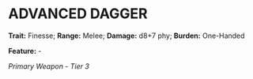 # ADVANCED DAGGER

**Trait:** Finesse; **Range:** Melee; **Damage:** d8+7 phy; **Burden:** One-Handed

**Feature:** -

*Primary Weapon - Tier 3*
